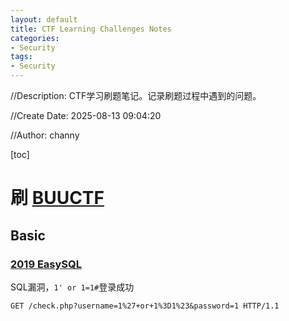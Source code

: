 ```yaml
---
layout: default
title: CTF Learning Challenges Notes
categories:
- Security
tags:
- Security
---
```

//Description: CTF学习刷题笔记。记录刷题过程中遇到的问题。

//Create Date: 2025-08-13 09:04:20

//Author: channy

[toc]

# 刷 [BUUCTF](https://buuoj.cn/challenges)

## Basic
### [2019 EasySQL](https://buuoj.cn/challenges#[%E6%9E%81%E5%AE%A2%E5%A4%A7%E6%8C%91%E6%88%98%202019]EasySQL)
SQL漏洞，`1' or 1=1#`登录成功
```
GET /check.php?username=1%27+or+1%3D1%23&password=1 HTTP/1.1
```
